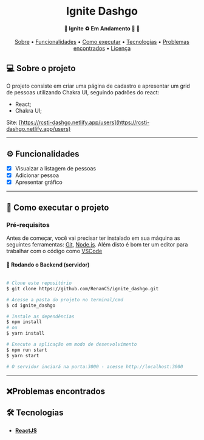 <h1 align="center">
  Ignite Dashgo
</h1>

<h4 align="center">
	🚧  Ignite ♻️ Em Andamento 🚀 🚧
</h4>

<p align="center">
 <a href="#-sobre-o-projeto">Sobre</a> •
 <a href="#-funcionalidades">Funcionalidades</a> •
 <a href="#-como-executar-o-projeto">Como executar</a> •
 <a href="#-tecnologias">Tecnologias</a> •
 <a href="#-problemas-encontrados">Problemas encontrados</a> •
 <a href="#user-content--licença">Licença</a>
</p>

## 💻 Sobre o projeto

O projeto consiste em criar uma página de cadastro e apresentar um grid de pessoas utilizando Chakra UI, seguindo padrões do react:
- React;
- Chakra UI;


Site: [https://rcsti-dashgo.netlify.app/users](https://rcsti-dashgo.netlify.app/users)


---

## ⚙️ Funcionalidades
- [X] Visuaizar a listagem de pessoas
- [X] Adicionar pessoa
- [X] Apresentar gráfico 
---

## 🚀 Como executar o projeto

### Pré-requisitos

Antes de começar, você vai precisar ter instalado em sua máquina as seguintes ferramentas:
[Git](https://git-scm.com), [Node.js](https://nodejs.org/en/).
Além disto é bom ter um editor para trabalhar com o código como [VSCode](https://code.visualstudio.com/)


#### 🎲 Rodando o Backend (servidor)

```bash

# Clone este repositório
$ git clone https://github.com/RenanCS/ignite_dashgo.git

# Acesse a pasta do projeto no terminal/cmd
$ cd ignite_dashgo

# Instale as dependências
$ npm install
# ou
$ yarn install

# Execute a aplicação em modo de desenvolvimento
$ npm run start
$ yarn start

# O servidor inciará na porta:3000 - acesse http://localhost:3000


```
---

## ❌Problemas encontrados



## 🛠 Tecnologias

- **[ReactJS](https://pt-br.reactjs.org/)**

